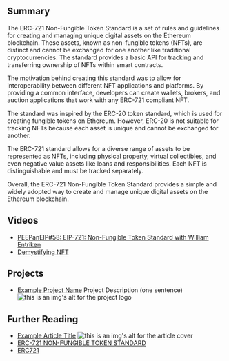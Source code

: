 ## Summary

The ERC-721 Non-Fungible Token Standard is a set of rules and guidelines for creating and managing unique digital assets on the Ethereum blockchain. These assets, known as non-fungible tokens (NFTs), are distinct and cannot be exchanged for one another like traditional cryptocurrencies. The standard provides a basic API for tracking and transferring ownership of NFTs within smart contracts. 

The motivation behind creating this standard was to allow for interoperability between different NFT applications and platforms. By providing a common interface, developers can create wallets, brokers, and auction applications that work with any ERC-721 compliant NFT. 

The standard was inspired by the ERC-20 token standard, which is used for creating fungible tokens on Ethereum. However, ERC-20 is not suitable for tracking NFTs because each asset is unique and cannot be exchanged for another. 

The ERC-721 standard allows for a diverse range of assets to be represented as NFTs, including physical property, virtual collectibles, and even negative value assets like loans and responsibilities. Each NFT is distinguishable and must be tracked separately. 

Overall, the ERC-721 Non-Fungible Token Standard provides a simple and widely adopted way to create and manage unique digital assets on the Ethereum blockchain.

## Videos

- [PEEPanEIP#58: EIP-721: Non-Fungible Token Standard with William Entriken](https://www.youtube.com/watch?v=3ig5WhvRI9k&list=PL4cwHXAawZxqu0PKKyMzG_3BJV_xZTi1F&index=56)
- [Demystifying NFT](https://www.youtube.com/watch?v=Vr5J0RnuyrQ)

## Projects

- [Example Project Name](https://xxxx.xxx/xxxxx) Project Description (one sentence) ![this is an img's alt for the project logo](https://xxxx.xxx/project-logo.xxx)

## Further Reading

- [Example Article Title](https://xxxx.xxx/xxxxx) ![this is an img's alt for the article cover](https://xxxx.xxx/article-cover.xxx)
- [ERC-721 NON-FUNGIBLE TOKEN STANDARD](https://ethereum.org/en/developers/docs/standards/tokens/erc-721/)
- [ERC721](https://docs.openzeppelin.com/contracts/3.x/erc721)
